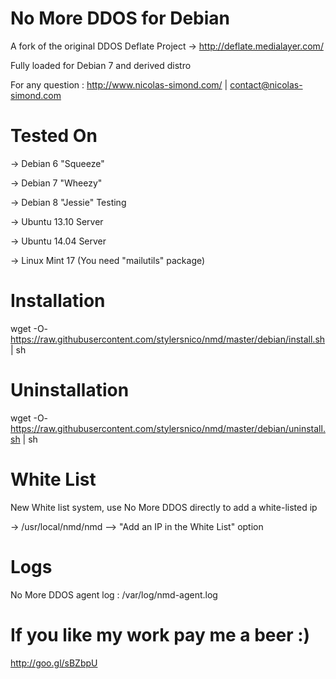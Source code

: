 No More DDOS for Debian
=======================

A fork of the original DDOS Deflate Project -> http://deflate.medialayer.com/

Fully loaded for Debian 7 and derived distro

For any question : http://www.nicolas-simond.com/ | contact@nicolas-simond.com


Tested On
=========

-> Debian 6 "Squeeze"

-> Debian 7 "Wheezy"

-> Debian 8 "Jessie" Testing

-> Ubuntu 13.10 Server

-> Ubuntu 14.04 Server

-> Linux Mint 17 (You need "mailutils" package)



Installation
============

wget -O- https://raw.githubusercontent.com/stylersnico/nmd/master/debian/install.sh | sh



Uninstallation
==============

wget -O- https://raw.githubusercontent.com/stylersnico/nmd/master/debian/uninstall.sh | sh


White List
==========

New White list system, use No More DDOS directly to add a white-listed ip

-> /usr/local/nmd/nmd  -->  "Add an IP in the White List" option



Logs
====

No More DDOS agent log : /var/log/nmd-agent.log



If you like my work pay me a beer :)
====================================

http://goo.gl/sBZbpU

